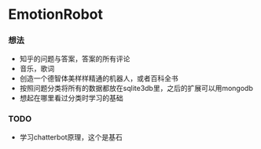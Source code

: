 # EmotionRobot
### 想法
- 知乎的问题与答案，答案的所有评论
- 音乐，歌词
- 创造一个德智体美样样精通的机器人，或者百科全书
- 按照问题分类将所有的数据都放在sqlite3db里，之后的扩展可以用mongodb
- 想起在哪里看过分类时学习的基础
### TODO
- 学习chatterbot原理，这个是基石
